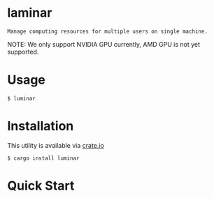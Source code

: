 # laminar

```Manage computing resources for multiple users on single machine.```

NOTE: We only support NVIDIA GPU currently, AMD GPU is not yet supported.

# Usage
```
$ luminar
```

# Installation
This utility is available via [crate.io](https://crates.io/crates/luminar)
```
$ cargo install luminar
```

# Quick Start
